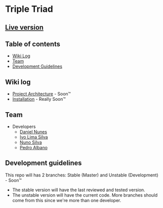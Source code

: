 # Triple Triad

## [Live version](http://triple-triad.ivolimasilva.xyz/)

## Table of contents
* [Wiki Log](#wiki-log)
* [Team](#team)
* [Development Guidelines](#development-guidelines)

## Wiki log
* [Project Architecture](https://cdn.meme.am/instances/59119438.jpg) - Soon&trade;
* [Installation](https://cdn.meme.am/instances/59119438.jpg) - Really Soon&trade;

## Team
* Developers
    * [Daniel Nunes](https://github.com/PNDaniel)
    * [Ivo Lima Silva](https://github.com/IvoLimaSilva)
    * [Nuno Silva](https://github.com/nuno-silva18)
    * [Pedro Albano](https://github.com/Meeplee)

## Development guidelines

This repo will has 2 branches: Stable (Master) and Unstable (Development) - Soon&trade;
* The stable version will have the last reviewed and tested version.
* The unstable version will have the current code. More branches should come from this since we're more than one developer.